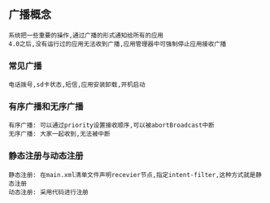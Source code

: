 ## 广播概念
	系统把一些重要的操作,通过广播的形式通知给所有的应用
	4.0之后,没有运行过的应用无法收到广播,应用管理器中可强制停止应用接收广播
### 常见广播
	电话拨号,sd卡状态,短信,应用安装卸载,开机启动

### 有序广播和无序广播
	有序广播: 可以通过priority设置接收顺序,可以被abortBroadcast中断
	无序广播: 大家一起收到,无法被中断


### 静态注册与动态注册
	静态注册: 在main.xml清单文件声明recevier节点,指定intent-filter,这种方式就是静态注册 
	动态注册: 采用代码进行注册